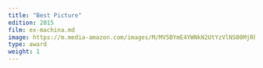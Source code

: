 ```yaml
---
title: "Best Picture"
edition: 2015
film: ex-machina.md
image: https://m.media-amazon.com/images/M/MV5BYmE4YWNkN2UtYzVlNS00MjRkLTk2NWQtZTEwM2IwNmJjNGVkXkEyXkFqcGdeQXVyNjUxMjc1OTM@._V1_FMjpg_UX1024_.jpg
type: award
weight: 1
---
```

